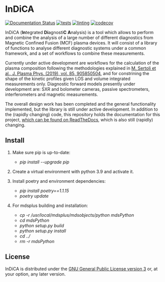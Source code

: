 # InDiCA

[![Documentation
Status](https://readthedocs.org/projects/indica-ukaea/badge/?version=latest)](https://indica-ukaea.readthedocs.io/en/latest/?badge=latest)
[![tests](https://github.com/ukaea/Indica/workflows/tests/badge.svg)](https://github.com/ukaea/Indica/actions?query=workflow%3Atests)
[![linting](https://github.com/ukaea/Indica/workflows/linting/badge.svg)](https://github.com/ukaea/Indica/actions?query=workflow%3Alinting)
[![codecov](https://codecov.io/gh/ukaea/Indica/branch/master/graph/badge.svg?token=6VJ5J4JRA2)](https://codecov.io/gh/ukaea/Indica)

InDiCA (**In**tegrated **Di**agnosti**C** **A**nalysis) is a tool which allows to perform and combine the analysis of a large number of different diagnostics from Magnetic Confined Fusion (MCF) plasma devices. It will consist of a library of functions to analyse different diagnostic systems under a common framework, and a set of workflows to combine these measurements.  <!--- Test for pre-commit -->

Currently under active development are workflows for the calculation of the plasma composition following the methodologies explained in [M. Sertoli et al., J. Plasma Phys. (2019), vol. 85, 905850504](https://doi.org/10.1017/S0022377819000618), and for constrining the shape of the kinetic profiles given LOS and volume integrated measurements only. Diagnostic forward models presently under development are: SXR and bolometer cameras, passive spectrometers, interferometers and magnetic measurements.

The overall design work has been completed and the general functionality implemented, but the library is still under active development. In  addition to the (rapidly changing) code, this repository holds the documentation for this project, [which can be found on
ReadTheDocs](https://indica-ukaea.readthedocs.io/en/latest/), which is also still (rapidly) changing.

## Install
1. Make sure pip is up-to-date:
    - *pip install --upgrade pip*

2. Create a virtual environment with python 3.9 and activate it.

3. Install poetry and environment dependencies:
    - *pip install poetry==1.1.15*
    - *poetry update*

4. For mdsplus building and installation:
   - *cp -r /usr/local/mdsplus/mdsobjects/python mdsPython*
   - *cd mdsPython*
   - *python setup.py build*
   - *python setup.py install*
   - *cd ../*
   - *rm -r mdsPython*



## License

InDiCA is distributed under the [GNU General Public License version
3](LICENSE.md) or, at your option, any later version.
